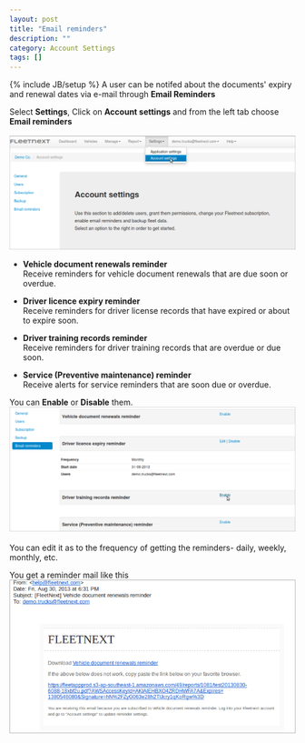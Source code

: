 ```yaml
---
layout: post
title: "Email reminders"
description: ""
category: Account Settings
tags: []
---
```

{% include JB/setup %}
A user can be notifed about the documents' expiry and renewal dates via e-mail through **Email Reminders**
<br/>  

Select **Settings**, Click on **Account settings** and from the left tab choose **Email reminders**<br/>  
![Go To Account Settings](/assets/images/tb/DelUser_01.png)<br/>  

* **Vehicle document renewals reminder**  
Receive reminders for vehicle document renewals that are due soon or overdue.<br/>  

* **Driver licence expiry reminder**  
Receive reminders for driver license records that have expired or about to expire soon.<br/>  
  
* **Driver training records reminder**  
Receive reminders for driver training records that are overdue or due soon.<br/>  

* **Service (Preventive maintenance) reminder**  
Receive alerts for service reminders that are soon due or overdue.<br/>  

You can **Enable** or **Disable** them.  
![Reminder Settings](/assets/images/tb/email_01.png)<br/>  
You can edit it as to the frequency of getting the reminders- daily, weekly, monthly, etc.<br/>  

You get a reminder mail like this
![Reminder Settings](/assets/images/tb/email_02.png)<br/>  

